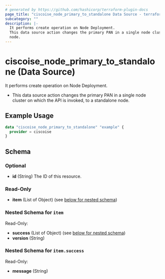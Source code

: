 ```yaml
---
# generated by https://github.com/hashicorp/terraform-plugin-docs
page_title: "ciscoise_node_primary_to_standalone Data Source - terraform-provider-ciscoise"
subcategory: ""
description: |-
  It performs create operation on Node Deployment.
  This data source action changes the primary PAN in a single node cluster on which the API is invoked, to a standalone
  node.
---
```


# ciscoise_node_primary_to_standalone (Data Source)

It performs create operation on Node Deployment.

- This data source action changes the primary PAN in a single node cluster on which the API is invoked, to a standalone
node.

## Example Usage

```terraform
data "ciscoise_node_primary_to_standalone" "example" {
  provider = ciscoise
}
```

<!-- schema generated by tfplugindocs -->
## Schema

### Optional

- **id** (String) The ID of this resource.

### Read-Only

- **item** (List of Object) (see [below for nested schema](#nestedatt--item))

<a id="nestedatt--item"></a>
### Nested Schema for `item`

Read-Only:

- **success** (List of Object) (see [below for nested schema](#nestedobjatt--item--success))
- **version** (String)

<a id="nestedobjatt--item--success"></a>
### Nested Schema for `item.success`

Read-Only:

- **message** (String)


